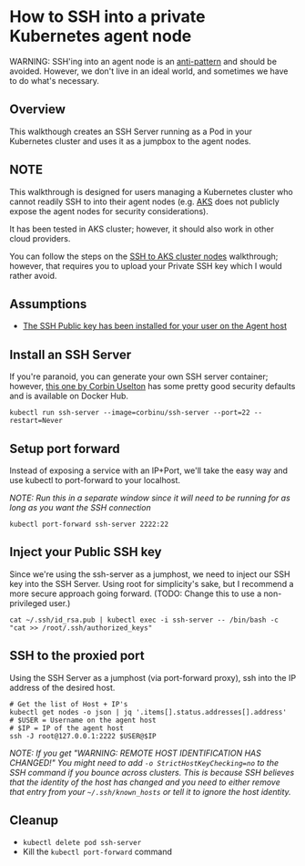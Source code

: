 # How to SSH into a private Kubernetes agent node

WARNING:  SSH'ing into an agent node is an [anti-pattern](https://en.wikipedia.org/wiki/Anti-pattern) and should be avoided.  However, we don't live in an ideal world, and sometimes we have to do what's necessary.

## Overview

This walkthough creates an SSH Server running as a Pod in your Kubernetes cluster and uses it as a jumpbox to the agent nodes.  

## NOTE

This walkthrough is designed for users managing a Kubernetes cluster who cannot readily SSH to into their agent nodes (e.g. [AKS](https://docs.microsoft.com/en-us/azure/aks/) does not publicly expose the agent nodes for security considerations).

It has been tested in AKS cluster; however, it should also work in other cloud providers.

You can follow the steps on the [SSH to AKS cluster nodes](https://docs.microsoft.com/en-us/azure/aks/aks-ssh) walkthrough; however, that requires you to upload your Private SSH key which I would rather avoid.

## Assumptions

* [The SSH Public key has been installed for your user on the Agent host](https://docs.microsoft.com/en-us/azure/virtual-machines/extensions/vmaccess#update-ssh-key)

## Install an SSH Server

If you're paranoid, you can generate your own SSH server container; however, [this one by Corbin Uselton](https://github.com/corbinu/ssh-server) has some pretty good security defaults and is available on Docker Hub.

```shell
kubectl run ssh-server --image=corbinu/ssh-server --port=22 --restart=Never
```

## Setup port forward

Instead of exposing a service with an IP+Port, we'll take the easy way and use kubectl to port-forward to your localhost.

*NOTE: Run this in a separate window since it will need to be running for as long as you want the SSH connection*

```shell
kubectl port-forward ssh-server 2222:22
```

## Inject your Public SSH key

Since we're using the ssh-server as a jumphost, we need to inject our SSH key into the SSH Server.  Using root for simplicity's sake, but I recommend a more secure approach going forward. (TODO:  Change this to use a non-privileged user.)

```shell
cat ~/.ssh/id_rsa.pub | kubectl exec -i ssh-server -- /bin/bash -c "cat >> /root/.ssh/authorized_keys"
```

## SSH to the proxied port

Using the SSH Server as a jumphost (via port-forward proxy), ssh into the IP address of the desired host.

```shell
# Get the list of Host + IP's
kubectl get nodes -o json | jq '.items[].status.addresses[].address'
# $USER = Username on the agent host
# $IP = IP of the agent host
ssh -J root@127.0.0.1:2222 $USER@$IP
```

*NOTE: If you get "WARNING: REMOTE HOST IDENTIFICATION HAS CHANGED!" You might need to add `-o StrictHostKeyChecking=no` to the SSH command if you bounce across clusters.  This is because SSH believes that the identity of the host has changed and you need to either remove that entry from your `~/.ssh/known_hosts` or tell it to ignore the host identity.*

## Cleanup

* `kubectl delete pod ssh-server`
* Kill the `kubectl port-forward` command
